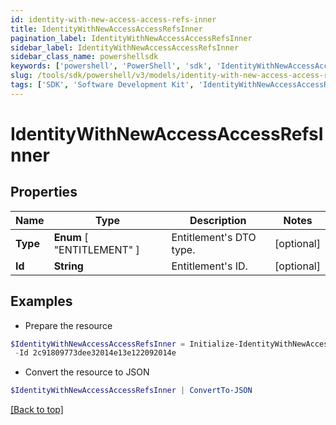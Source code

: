 ```yaml
---
id: identity-with-new-access-access-refs-inner
title: IdentityWithNewAccessAccessRefsInner
pagination_label: IdentityWithNewAccessAccessRefsInner
sidebar_label: IdentityWithNewAccessAccessRefsInner
sidebar_class_name: powershellsdk
keywords: ['powershell', 'PowerShell', 'sdk', 'IdentityWithNewAccessAccessRefsInner', 'IdentityWithNewAccessAccessRefsInner'] 
slug: /tools/sdk/powershell/v3/models/identity-with-new-access-access-refs-inner
tags: ['SDK', 'Software Development Kit', 'IdentityWithNewAccessAccessRefsInner', 'IdentityWithNewAccessAccessRefsInner']
---
```



# IdentityWithNewAccessAccessRefsInner

## Properties

Name | Type | Description | Notes
------------ | ------------- | ------------- | -------------
**Type** |  **Enum** [  "ENTITLEMENT" ] | Entitlement's DTO type. | [optional] 
**Id** | **String** | Entitlement's ID. | [optional] 

## Examples

- Prepare the resource
```powershell
$IdentityWithNewAccessAccessRefsInner = Initialize-IdentityWithNewAccessAccessRefsInner  -Type ENTITLEMENT `
 -Id 2c91809773dee32014e13e122092014e
```

- Convert the resource to JSON
```powershell
$IdentityWithNewAccessAccessRefsInner | ConvertTo-JSON
```


[[Back to top]](#) 

